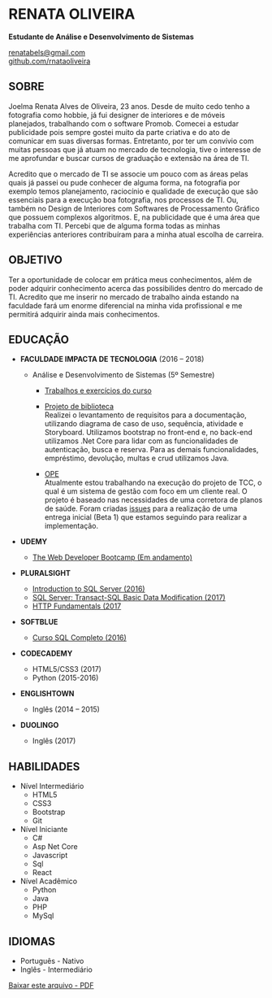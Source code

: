 # RENATA OLIVEIRA
**Estudante de Análise e Desenvolvimento de Sistemas**

 renatabels@gmail.com  
 [github.com/rnataoliveira](https://github.com/rnataoliveira)

## **SOBRE**
Joelma Renata Alves de Oliveira, 23 anos. Desde de muito cedo tenho a fotografia como hobbie, já fui designer de interiores e de móveis planejados, trabalhando com o software Promob.
Comecei a estudar publicidade pois sempre gostei muito da parte criativa e do ato de comunicar em suas diversas formas. Entretanto, por ter um convívio com muitas pessoas que já atuam no mercado de tecnologia, tive o interesse de me aprofundar e buscar cursos de graduação e extensão na área de TI.

Acredito que o mercado de TI se associe um pouco com as áreas pelas quais já passei ou pude conhecer de alguma forma, na fotografia por exemplo temos planejamento, raciocínio e qualidade de execução que são essenciais para a execução boa fotografia, nos processos de TI. Ou, também no Design de Interiores com Softwares de Processamento Gráfico que possuem complexos algoritmos. E, na publicidade que é uma área que trabalha com TI. Percebi que de alguma forma todas as minhas experiências anteriores contribuíram para a minha atual escolha de carreira.

## **OBJETIVO**
Ter a oportunidade de colocar em prática meus conhecimentos, além de poder adquirir conhecimento acerca das possibilides dentro do mercado de TI. Acredito que me inserir no mercado de trabalho ainda estando na faculdade fará um enorme diferencial na minha vida profissional e me permitirá adquirir ainda mais conhecimentos.

## **EDUCAÇÃO**

- **FACULDADE IMPACTA DE TECNOLOGIA** (2016 – 2018)  
    - Análise e Desenvolvimento de Sistemas (5º Semestre)
        - [Trabalhos e exercícios do curso](https://github.com/rnataoliveira/analise-desenvolvimento-de-sistemas)

        - [Projeto de biblioteca](https://github.com/rnataoliveira/library)  
        Realizei o levantamento de requisitos para a documentação, utilizando diagrama de caso de uso, sequência, atividade e Storyboard.
        Utilizamos bootstrap no front-end e, no back-end utilizamos .Net Core para lidar com as funcionalidades de autenticação, busca e reserva. Para as demais funcionalidades, empréstimo, devolução, multas e crud utilizamos Java.

        - [OPE](https://github.com/rnataoliveira/HiP-Gestor)  
        Atualmente estou trabalhando na execução do projeto de TCC, o qual é um sistema de gestão com foco em um cliente real. O projeto é baseado nas necessidades de uma corretora de planos de saúde. 
        Foram criadas [issues](https://github.com/rnataoliveira/HiP-Gestor/issues) para a realização de uma entrega inicial (Beta 1) que estamos seguindo para realizar a implementação.


- **UDEMY**  
    - [The Web Developer Bootcamp (Em andamento)](https://www.udemy.com/the-web-developer-bootcamp/learn/v4/overview)

- **PLURALSIGHT**  
    - [Introduction to SQL Server (2016)](https://github.com/rnataoliveira/resume/blob/master/certificates/CertificateIntroductionToSQLServer.pdf)  
    - [SQL Server: Transact-SQL Basic Data Modification (2017)](https://github.com/rnataoliveira/resume/blob/master/certificates/SQLServer-Transact-SQL%20Basic%20Data%20Modification.pdf)  
    - [HTTP Fundamentals (2017](https://github.com/rnataoliveira/resume/blob/master/certificates/HTTPFundamentals.pdf)

- **SOFTBLUE**  
    - [Curso SQL Completo (2016)](https://github.com/rnataoliveira/resume/blob/master/certificates/CURSO-SQL.pdf)

- **CODECADEMY**  
    - HTML5/CSS3  (2017)  
    - Python (2015-2016)

- **ENGLISHTOWN**  
    - Inglês (2014 – 2015)  

- **DUOLINGO**
    - Inglês (2017)

## **HABILIDADES** 
- Nível Intermediário
    - HTML5
    - CSS3
    - Bootstrap
    - Git
- Nível Iniciante
    - C#
    - Asp Net Core
    - Javascript
    - Sql
    - React
- Nível Acadêmico
    - Python
    - Java
    - PHP
    - MySql

## **IDIOMAS**
- Português - Nativo
- Inglês - Intermediário 

[Baixar este arquivo - PDF](https://gitprint.com/rnataoliveira/resume/blob/master/readme.md?download)